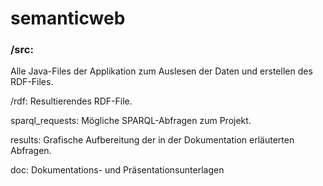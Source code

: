 # semanticweb

### /src: 
Alle Java-Files der Applikation zum Auslesen der Daten und erstellen des RDF-Files.

/rdf:
Resultierendes RDF-File.

sparql_requests: Mögliche SPARQL-Abfragen zum Projekt.

results: Grafische Aufbereitung der in der Dokumentation erläuterten Abfragen.

doc: Dokumentations- und Präsentationsunterlagen
